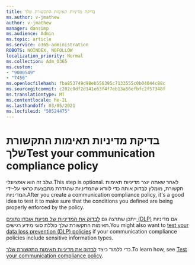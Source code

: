 ```yaml
---
title: בדיקת מדיניות תאימות התקשורת שלך
ms.author: v-jmathew
author: v-jmathew
manager: dansimp
ms.audience: Admin
ms.topic: article
ms.service: o365-administration
ROBOTS: NOINDEX, NOFOLLOW
localization_priority: Normal
ms.collection: Adm_O365
ms.custom:
- "9000549"
- "7456"
ms.openlocfilehash: fba853749d98eb556395c7133555c0b04044c88c
ms.sourcegitcommit: c202c0df2d141e63f4f7eb13a56efbfc2f57348f
ms.translationtype: MT
ms.contentlocale: he-IL
ms.lasthandoff: 03/05/2021
ms.locfileid: "50524475"
---
```

# <a name="test-your-communication-compliance-policy"></a><span data-ttu-id="e5d6e-102">בדיקת מדיניות תאימות התקשורת שלך</span><span class="sxs-lookup"><span data-stu-id="e5d6e-102">Test your communication compliance policy</span></span>

<span data-ttu-id="e5d6e-103">שלב זה הוא אופציונלי.</span><span class="sxs-lookup"><span data-stu-id="e5d6e-103">This step is optional.</span></span> <span data-ttu-id="e5d6e-104">לאחר שאתה יוצר מדיניות תאימות תקשורת, מומלץ לבדוק אותה כדי לוודא שהמדיניות שהגדרת מתבצעת כראוי על-ידי המדיניות.</span><span class="sxs-lookup"><span data-stu-id="e5d6e-104">After you create a communication compliance policy, it's a good idea to test it to make sure that the conditions you defined are being properly enforced by the policy.</span></span>

<span data-ttu-id="e5d6e-105">ייתכן שתרצה גם [לבדוק את המדיניות של מניעת אובדן נתונים (DLP)](https://go.microsoft.com/fwlink/?linkid=2110890) אם מדיניות תאימות התקשורת שלך כוללת סוגי מידע רגישים.</span><span class="sxs-lookup"><span data-stu-id="e5d6e-105">You might also want to [test your data loss prevention (DLP) policies](https://go.microsoft.com/fwlink/?linkid=2110890) if your communication compliance policies include sensitive information types.</span></span>

<span data-ttu-id="e5d6e-106">כדי ללמוד כיצד [לבדוק את מדיניות תאימות התקשורת שלך](https://go.microsoft.com/fwlink/?linkid=2111304).</span><span class="sxs-lookup"><span data-stu-id="e5d6e-106">To learn how, see [Test your communication compliance policy](https://go.microsoft.com/fwlink/?linkid=2111304).</span></span>
